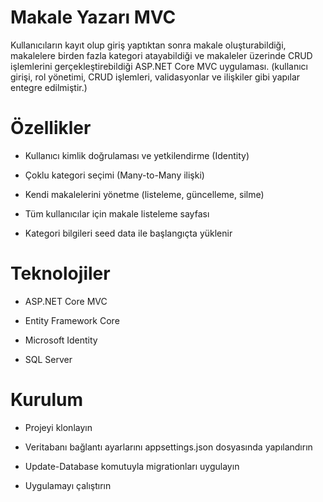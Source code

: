 # Makale Yazarı MVC
Kullanıcıların kayıt olup giriş yaptıktan sonra makale oluşturabildiği, makalelere birden fazla kategori atayabildiği ve makaleler üzerinde CRUD işlemlerini gerçekleştirebildiği ASP.NET Core MVC uygulaması. (kullanıcı girişi, rol yönetimi, CRUD işlemleri, validasyonlar ve ilişkiler gibi yapılar entegre edilmiştir.)

# Özellikler
- Kullanıcı kimlik doğrulaması ve yetkilendirme (Identity)

- Çoklu kategori seçimi (Many-to-Many ilişki)

- Kendi makalelerini yönetme (listeleme, güncelleme, silme)

- Tüm kullanıcılar için makale listeleme sayfası

- Kategori bilgileri seed data ile başlangıçta yüklenir

# Teknolojiler
- ASP.NET Core MVC

- Entity Framework Core

- Microsoft Identity

- SQL Server

# Kurulum
- Projeyi klonlayın

- Veritabanı bağlantı ayarlarını appsettings.json dosyasında yapılandırın

- Update-Database komutuyla migrationları uygulayın

- Uygulamayı çalıştırın

